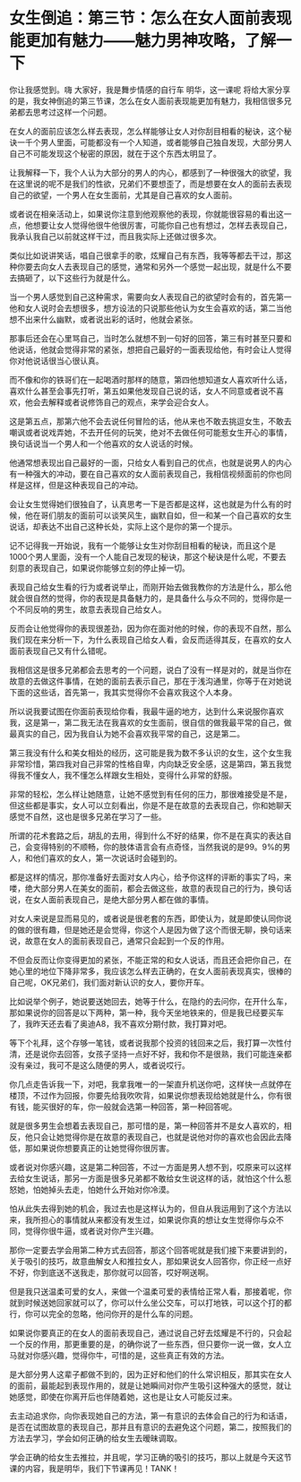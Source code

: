 # 女生倒追：第三节：怎么在女人面前表现能更加有魅力——魅力男神攻略，了解一下

你让我感觉到。嗨 大家好，我是舞步情感的自行车 明华，这一课呢 将给大家分享的是，我女神倒追的第三节课，怎么在女人面前表现能更加有魅力，我相信很多兄弟都去思考过这样一个问题。

在女人的面前应该怎么样去表现，怎么样能够让女人对你刮目相看的秘诀，这个秘诀一千个男人里面，可能都没有一个人知道，或者能够自己独自发现，大部分男人自己不可能发现这个秘密的原因，就在于这个东西太明显了。

让我解释一下，我个人认为大部分的男人的内心，都感到了一种很强大的欲望，我在这里说的呢不是我们的性欲，兄弟们不要想歪了，而是想要在女人的面前去表现自己的欲望，一个男人在女生面前，尤其是自己喜欢的女人面前。

或者说在相亲活动上，如果说你注意到他观察他的表现，你就能很容易的看出这一点，他想要让女人觉得他很牛他很厉害，可能你自己也有想过，怎样去表现自己，我承认我自己以前就这样干过，而且我实际上还做过很多次。

类似比如说讲笑话，唱自己很拿手的歌，炫耀自己有东西，我等等都去干过，那这种你要去向女人去表现自己的感觉，通常和另外一个感觉一起出现，就是什么不要去搞砸了，以下这些行为就是什么。

当一个男人感觉到自己这种需求，需要向女人表现自己的欲望时会有的，首先第一他和女人说时会去想很多，想方设法的只说那些他认为女生会喜欢的话，第二当他想不出来什么幽默，或者说出彩的话时，他就会紧张。

那事后还会在心里骂自己，当时怎么就想不到一句好的回答，第三有时甚至只要和他说话，他就会觉得非常的紧张，想把自己最好的一面表现给他，有时会让人觉得你对他说话很当心很认真。

而不像和你的铁哥们在一起喝酒时那样的随意，第四他想知道女人喜欢听什么话，喜欢什么甚至会事先打听，第五如果他发现自己说的话，女人不同意或者说不喜欢，他会去解释或者说修饰自己的观点，来学会迎合女人。

这是第五点，那第六他不会去说任何冒险的话，他从来也不敢去挑逗女生，不敢去嘲讽或者说戏弄她，不去开任何的玩笑，绝对不去做任何可能惹女生开心的事情，换句话说当一个男人和一个他喜欢的女人说话的时候。

他通常想表现出自己最好的一面，只给女人看到自己的优点，也就是说男人的内心有一种强大的冲动，要在自己喜欢的女人面前表现自己，我相信视频面前的你也同样是这样，但是这种表现自己的冲动。

会让女生觉得她们很独自了，认真思考一下是否都是这样，这也就是为什么有的时候，他在哥们朋友的面前可以谈笑风生，幽默自如，但一和某一个自己喜欢的女生说话，却表达不出自己这种长处，实际上这个是你的第一个提示。

记不记得我一开始说，我有一个能够让女生对你刮目相看的秘诀，而且这个是1000个男人里面，没有一个人能自己发现的秘诀，那这个秘诀是什么呢，不要去刻意的表现自己，如果说你能够立刻的停止掉一切。

表现自己给女生看的行为或者说举止，而刚开始去做我教你的方法是什么，那么他就会很自然的觉得，你的表现是具备魅力的，是具备什么与众不同的，觉得你是一个不同反响的男生，故意去表现自己给女人。

反而会让他觉得你的表现很差劲，因为你在面对他的时候，你的表现不自然，那么我们现在来分析一下，为什么表现自己给女人看，会反而适得其反，在喜欢的女人面前表现自己又有什么错呢。

我相信这是很多兄弟都会去思考的一个问题，说白了没有一样是对的，就是当你在故意的去做这件事情，在她的面前去表示自己，那在于浅沟通里，你等于在对她说下面的这些话，首先第一，我其实觉得你不会喜欢我这个人本身。

所以说我要试图在你面前表现给你看，我最牛逼的地方，达到什么来说服你喜欢我，这是第一，第二我无法在我喜欢的女生面前，很自信的做我最平常的自己，做最真实的自己，因为我自认为她不会喜欢我平常的自己，这是第二。

第三我没有什么和美女相处的经历，这可能是我为数不多认识的女生，这个女生我非常珍惜，第四我对自己非常的性格自卑，内向缺乏安全感，这是第四，第五我觉得我不懂女人，我不懂怎么样跟女生相处，变得什么非常的舒服。

非常的轻松，怎么样让她随意，让她不感觉到有任何的压力，那很难接受是不是，但这些都是事实，女人可以立刻看出，你是不是在故意的去表现自己，你和她聊天感觉不自然，这也是很多兄弟在学习了一些。

所谓的花术套路之后，胡乱的去用，得到什么不好的结果，你不是在真实的表达自己，会变得特别的不顺畅，你的肢体语言会有点奇怪，当然我说的是99。9%的男人，和他们喜欢的女人，第一次说话时会碰到的。

都是这样的情况，那你准备好去面对女人内心，给予你这样的评断的事实了吗，来喽，绝大部分男人在美女的面前，都会去做这些，故意的表现自己的行为，换句话说，在女人面前表现自己，是绝大部分男人都在做的事情。

对女人来说是显而易见的，或者说是很老套的东西，即使认为，就是即使认同你说的做的很有趣，但是她还是会觉得，你这个人是因为做了这个而很无聊，换句话来说，故意在女人的面前表现自己，通常只会起到一个反的作用。

不但会反而让你变得更加的紧张，不能正常的和女人说话，而且还会把你自己，在她心里的地位下降非常多，我应该怎么样去正确的，在女人面前表现真实，很棒的自己呢，OK兄弟们，我们面对新认识的女人，要你开车。

比如说举个例子，她说要送她回去，她等于什么，在隐约的去问你，在开什么车，那如果说你的回答是以下两种，第一种，我今天坐地铁来的，但是我已经要买车了，我昨天还去看了奥迪A8，我不喜欢分期付款，我打算对吧。

等下个礼拜，这个存够一笔钱，或者说我那个投资的钱回来之后，我打算一次性付清，还是说你去回答，女孩子坚持一点好不好，我和你不是很熟，我们可能连亲都没有亲过，我可不是这么随便的男人，或者说哎行。

你几点走告诉我一下，对吧，我拿我唯一的一架直升机送你吧，这样快一点就停在楼顶，不过作为回报，你要先给我吹吹背，如果说你想表现给她就是什么，你有很有钱，能买很好的车，你一般就会选第一种回答，第一种回答呢。

就是很多男生会想着去表现自己，那可惜的是，第一种回答并不是女人喜欢的，相反，他只会让她觉得你是在故意的表现自己，也就是说他对你的喜欢也会因此去降低，那如果说你想要真正的让她觉得你很厉害。

或者说对你感兴趣，这是第二种回答，不过一方面是男人想不到，哎原来可以这样去给女生说话，那另一方面是很多兄弟都不敢给女生说这样的话，就怕这个什么惹怒她，怕她掉头去走，怕她什么开始对你冷漠。

怕从此失去得到她的机会，我过去也是这样认为的，但自从我运用到了这个方法以来，我所担心的事情就从来都没有发生过，如果说你真的想让女生觉得你与众不同，觉得你很牛逼，或者说对你产生兴趣。

那你一定要去学会用第二种方式去回答，那这个回答呢就是我们接下来要讲到的，关于吸引的技巧，故意曲解女人和推拉女人，那如果说女人回答你，你正经一点好不好，你到底送不送我走，那你就可以回答，哎好啊送啊。

但是我只送温柔可爱的女人，来做一个温柔可爱的表情给正常人看，那接着呢，你就到时候送她回家就可以了，你可以什么坐公交车，可以打地铁，可以这个打的都行，你可以完全的忽略，他问你开的是什么车的问题。

如果说你要真正的在女人的面前表现自己，通过说自己好去炫耀是不行的，只会起一个反的作用，那更重要的是，的确你说了一些东西，但只要你一说一做，女人立马就对你感兴趣，觉得你牛，可惜的是，这些真正有效的方法。

是大部分男人这辈子都做不到的，因为正好和他们的什么常识相反，那其实在女人的面前，最能起到表现作用的，就是让她瞬间对你产生吸引这种强大的感觉，就让她感觉，即使在你离开后也伴随着她，这也是让女人可能反过来。

去主动追求你，向你表现她自己的方法，第一有意识的去体会自己的行为和话语，是否在试图故意的表现自己，那并且有意识的去避免这个问题，第二，按照我们的方法去学习，学会如何正确的给女生去暧昧调取。

学会正确的给女生去推拉，并且呢，学习正确的吸引的技巧，那以上就是今天这节课的内容，我是明华，我们下节课再见！TANK！

